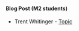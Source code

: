 

#### Blog Post (M2 students)

* Trent Whitinger - [Topic](http://gist.github.com/username/link-to-my-outline-gist)


